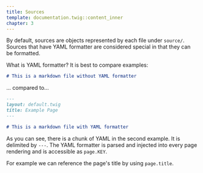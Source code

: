```yaml
---
title: Sources
template: documentation.twig::content_inner
chapter: 3
---
```


By default, sources are objects represented by each file under `source/`. Sources that have YAML formatter are considered special in that they can be formatted.

What is YAML formatter? It is best to compare examples:

```markdown
# This is a markdown file without YAML formatter
```

... compared to...

```markdown
---
layout: default.twig
title: Example Page
---

# This is a markdown file with YAML formatter
```

As you can see, there is a chunk of YAML in the second example. It is delimited by `---`. The YAML formatter is parsed and injected into every page rendering and is accessible as `page.KEY`.

For example we can reference the page's title by using `page.title`.